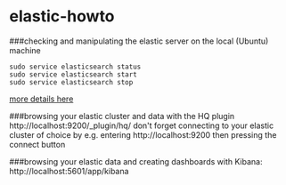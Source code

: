 # elastic-howto

###checking and manipulating the elastic server on the local (Ubuntu) machine
```
sudo service elasticsearch status
sudo service elasticsearch start
sudo service elasticsearch stop
```

[more details here](https://www.elastic.co/guide/en/elasticsearch/reference/current/setup-service.html#_using_chkconfig)

###browsing your elastic cluster and data with the HQ plugin
http://localhost:9200/_plugin/hq/
don't forget connecting to your elastic cluster of choice by e.g. entering http://localhost:9200 then pressing the connect button

###browsing your elastic data and creating dashboards with Kibana:
http://localhost:5601/app/kibana
